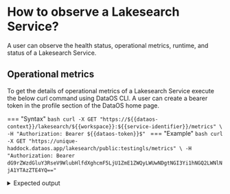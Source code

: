 # How to observe a Lakesearch Service?

A user can observe the health status, operational metrics, runtime, and status of a Lakesearch Service.

## Operational metrics

To get the details of operational metrics of a Lakesearch Service execute the below curl command using DataOS CLI. A user can create a bearer token in the profile section of the DataOS home page.

=== "Syntax"
    ```bash
    curl -X GET "https://${{dataos-context}}/lakesearch/${{workspace}}:${{service-identifier}}/metrics" \
    -H "Authorization: Bearer ${{dataos-token}}$"
    ```
=== "Example"
    ```bash
    curl -X GET "https://unique-haddock.dataos.app/lakesearch/public:testingls/metrics" \
    -H "Authorization: Bearer dG9rZWzdGluY3RseV9WlubHlfdXghcmF5LjU1ZmE1ZWQyLWUwNDgtNGI3Yi1hNGQ2LWNlNjA1YTAzZTE4YQ=="
    ```

<details>
  <summary>Expected output</summary>
  ```bash
  # HELP batch_document_processed_count Number of documents created in a batch
  # TYPE batch_document_processed_count gauge
  batch_document_processed_count{app_name="lakesearch",index="city",job="service:v1:testingls:public",service="public:testingls"} 0
  # HELP batch_processing_time_seconds Time taken to complete a batch in seconds
  # TYPE batch_processing_time_seconds histogram
  batch_processing_time_seconds_bucket{app_name="lakesearch",index="city",job="service:v1:testingls:public",service="public:testingls",le="0.1"} 0
  batch_processing_time_seconds_bucket{app_name="lakesearch",index="city",job="service:v1:testingls:public",service="public:testingls",le="0.2"} 0
  batch_processing_time_seconds_bucket{app_name="lakesearch",index="city",job="service:v1:testingls:public",service="public:testingls",le="0.4"} 0
  batch_processing_time_seconds_bucket{app_name="lakesearch",index="city",job="service:v1:testingls:public",service="public:testingls",le="0.8"} 7
  batch_processing_time_seconds_bucket{app_name="lakesearch",index="city",job="service:v1:testingls:public",service="public:testingls",le="1.6"} 7
  batch_processing_time_seconds_bucket{app_name="lakesearch",index="city",job="service:v1:testingls:public",service="public:testingls",le="3.2"} 7
  batch_processing_time_seconds_bucket{app_name="lakesearch",index="city",job="service:v1:testingls:public",service="public:testingls",le="6.4"} 7
  batch_processing_time_seconds_bucket{app_name="lakesearch",index="city",job="service:v1:testingls:public",service="public:testingls",le="12.8"} 7
  batch_processing_time_seconds_bucket{app_name="lakesearch",index="city",job="service:v1:testingls:public",service="public:testingls",le="25.6"} 7
  batch_processing_time_seconds_bucket{app_name="lakesearch",index="city",job="service:v1:testingls:public",service="public:testingls",le="51.2"} 7
  batch_processing_time_seconds_bucket{app_name="lakesearch",index="city",job="service:v1:testingls:public",service="public:testingls",le="+Inf"} 7
  batch_processing_time_seconds_sum{app_name="lakesearch",index="city",job="service:v1:testingls:public",service="public:testingls"} 3.212332902
  batch_processing_time_seconds_count{app_name="lakesearch",index="city",job="service:v1:testingls:public",service="public:testingls"} 7
  # HELP disk_memory_occupied Total Disk Memory in bytes occupied by Index
  # TYPE disk_memory_occupied gauge
  disk_memory_occupied{app_name="lakesearch",index="city",job="service:v1:testingls:public",service="public:testingls"} 5.544787e+06
  # HELP document_index_count Total number of documents indexed for every index
  # TYPE document_index_count gauge
  document_index_count{app_name="lakesearch",index="city",job="service:v1:testingls:public",service="public:testingls"} 39012
  # HELP go_gc_duration_seconds A summary of the pause duration of garbage collection cycles.
  # TYPE go_gc_duration_seconds summary
  go_gc_duration_seconds{quantile="0"} 4.4822e-05
  go_gc_duration_seconds{quantile="0.25"} 6.6362e-05
  go_gc_duration_seconds{quantile="0.5"} 9.6813e-05
  go_gc_duration_seconds{quantile="0.75"} 0.000109362
  go_gc_duration_seconds{quantile="1"} 0.000128173
  go_gc_duration_seconds_sum 0.000536894
  go_gc_duration_seconds_count 6
  # HELP go_goroutines Number of goroutines that currently exist.
  # TYPE go_goroutines gauge
  go_goroutines 49
  # HELP go_info Information about the Go environment.
  # TYPE go_info gauge
  go_info{version="go1.23.5"} 1
  # HELP go_memstats_alloc_bytes Number of bytes allocated and still in use.
  # TYPE go_memstats_alloc_bytes gauge
  go_memstats_alloc_bytes 7.784688e+06
  # HELP go_memstats_alloc_bytes_total Total number of bytes allocated, even if freed.
  # TYPE go_memstats_alloc_bytes_total counter
  go_memstats_alloc_bytes_total 1.795444e+07
  # HELP go_memstats_buck_hash_sys_bytes Number of bytes used by the profiling bucket hash table.
  # TYPE go_memstats_buck_hash_sys_bytes gauge
  go_memstats_buck_hash_sys_bytes 1.451413e+06
  # HELP go_memstats_frees_total Total number of frees.
  # TYPE go_memstats_frees_total counter
  go_memstats_frees_total 64392
  # HELP go_memstats_gc_sys_bytes Number of bytes used for garbage collection system metadata.
  # TYPE go_memstats_gc_sys_bytes gauge
  go_memstats_gc_sys_bytes 3.340048e+06
  # HELP go_memstats_heap_alloc_bytes Number of heap bytes allocated and still in use.
  # TYPE go_memstats_heap_alloc_bytes gauge
  go_memstats_heap_alloc_bytes 7.784688e+06
  # HELP go_memstats_heap_idle_bytes Number of heap bytes waiting to be used.
  # TYPE go_memstats_heap_idle_bytes gauge
  go_memstats_heap_idle_bytes 4.83328e+06
  # HELP go_memstats_heap_inuse_bytes Number of heap bytes that are in use.
  # TYPE go_memstats_heap_inuse_bytes gauge
  go_memstats_heap_inuse_bytes 1.0862592e+07
  # HELP go_memstats_heap_objects Number of allocated objects.
  # TYPE go_memstats_heap_objects gauge
  go_memstats_heap_objects 16987
  # HELP go_memstats_heap_released_bytes Number of heap bytes released to OS.
  # TYPE go_memstats_heap_released_bytes gauge
  go_memstats_heap_released_bytes 2.392064e+06
  # HELP go_memstats_heap_sys_bytes Number of heap bytes obtained from system.
  # TYPE go_memstats_heap_sys_bytes gauge
  go_memstats_heap_sys_bytes 1.5695872e+07
  # HELP go_memstats_last_gc_time_seconds Number of seconds since 1970 of last garbage collection.
  # TYPE go_memstats_last_gc_time_seconds gauge
  go_memstats_last_gc_time_seconds 1.7400587200703754e+09
  # HELP go_memstats_lookups_total Total number of pointer lookups.
  # TYPE go_memstats_lookups_total counter
  go_memstats_lookups_total 0
  # HELP go_memstats_mallocs_total Total number of mallocs.
  # TYPE go_memstats_mallocs_total counter
  go_memstats_mallocs_total 81379
  # HELP go_memstats_mcache_inuse_bytes Number of bytes in use by mcache structures.
  # TYPE go_memstats_mcache_inuse_bytes gauge
  go_memstats_mcache_inuse_bytes 9600
  # HELP go_memstats_mcache_sys_bytes Number of bytes used for mcache structures obtained from system.
  # TYPE go_memstats_mcache_sys_bytes gauge
  go_memstats_mcache_sys_bytes 15600
  # HELP go_memstats_mspan_inuse_bytes Number of bytes in use by mspan structures.
  # TYPE go_memstats_mspan_inuse_bytes gauge
  go_memstats_mspan_inuse_bytes 169600
  # HELP go_memstats_mspan_sys_bytes Number of bytes used for mspan structures obtained from system.
  # TYPE go_memstats_mspan_sys_bytes gauge
  go_memstats_mspan_sys_bytes 195840
  # HELP go_memstats_next_gc_bytes Number of heap bytes when next garbage collection will take place.
  # TYPE go_memstats_next_gc_bytes gauge
  go_memstats_next_gc_bytes 1.3605928e+07
  # HELP go_memstats_other_sys_bytes Number of bytes used for other system allocations.
  # TYPE go_memstats_other_sys_bytes gauge
  go_memstats_other_sys_bytes 1.965683e+06
  # HELP go_memstats_stack_inuse_bytes Number of bytes in use by the stack allocator.
  # TYPE go_memstats_stack_inuse_bytes gauge
  go_memstats_stack_inuse_bytes 1.015808e+06
  # HELP go_memstats_stack_sys_bytes Number of bytes obtained from system for stack allocator.
  # TYPE go_memstats_stack_sys_bytes gauge
  go_memstats_stack_sys_bytes 1.015808e+06
  # HELP go_memstats_sys_bytes Number of bytes obtained from system.
  # TYPE go_memstats_sys_bytes gauge
  go_memstats_sys_bytes 2.3680264e+07
  # HELP go_threads Number of OS threads created.
  # TYPE go_threads gauge
  go_threads 15
  # HELP lakesearch_request_duration_seconds The HTTP request latencies in seconds.
  # TYPE lakesearch_request_duration_seconds histogram
  lakesearch_request_duration_seconds_bucket{code="200",method="GET",url="/lakesearch/public:testingls/api/v2/index/city/suggestions",le="0.005"} 0
  lakesearch_request_duration_seconds_bucket{code="200",method="GET",url="/lakesearch/public:testingls/api/v2/index/city/suggestions",le="0.01"} 0
  lakesearch_request_duration_seconds_bucket{code="200",method="GET",url="/lakesearch/public:testingls/api/v2/index/city/suggestions",le="0.025"} 0
  lakesearch_request_duration_seconds_bucket{code="200",method="GET",url="/lakesearch/public:testingls/api/v2/index/city/suggestions",le="0.05"} 1
  lakesearch_request_duration_seconds_bucket{code="200",method="GET",url="/lakesearch/public:testingls/api/v2/index/city/suggestions",le="0.1"} 1
  lakesearch_request_duration_seconds_bucket{code="200",method="GET",url="/lakesearch/public:testingls/api/v2/index/city/suggestions",le="0.25"} 1
  lakesearch_request_duration_seconds_bucket{code="200",method="GET",url="/lakesearch/public:testingls/api/v2/index/city/suggestions",le="0.5"} 1
  lakesearch_request_duration_seconds_bucket{code="200",method="GET",url="/lakesearch/public:testingls/api/v2/index/city/suggestions",le="1"} 1
  lakesearch_request_duration_seconds_bucket{code="200",method="GET",url="/lakesearch/public:testingls/api/v2/index/city/suggestions",le="2.5"} 1
  lakesearch_request_duration_seconds_bucket{code="200",method="GET",url="/lakesearch/public:testingls/api/v2/index/city/suggestions",le="5"} 1
  lakesearch_request_duration_seconds_bucket{code="200",method="GET",url="/lakesearch/public:testingls/api/v2/index/city/suggestions",le="10"} 1
  lakesearch_request_duration_seconds_bucket{code="200",method="GET",url="/lakesearch/public:testingls/api/v2/index/city/suggestions",le="+Inf"} 1
  lakesearch_request_duration_seconds_sum{code="200",method="GET",url="/lakesearch/public:testingls/api/v2/index/city/suggestions"} 0.04214034
  lakesearch_request_duration_seconds_count{code="200",method="GET",url="/lakesearch/public:testingls/api/v2/index/city/suggestions"} 1
  # HELP lakesearch_request_size_bytes The HTTP request sizes in bytes.
  # TYPE lakesearch_request_size_bytes summary
  lakesearch_request_size_bytes_sum 914
  lakesearch_request_size_bytes_count 1
  # HELP lakesearch_requests_total How many HTTP requests processed, partitioned by status code and HTTP method.
  # TYPE lakesearch_requests_total counter
  lakesearch_requests_total{code="200",handler="bitbucket.org/rubik_/lakesearch/pkg/handlers.Suggestions",host="unique-haddock.dataos.app",method="GET",url="/lakesearch/public:testingls/api/v2/index/city/suggestions"} 1
  # HELP lakesearch_response_size_bytes The HTTP response sizes in bytes.
  # TYPE lakesearch_response_size_bytes summary
  lakesearch_response_size_bytes_sum 113
  lakesearch_response_size_bytes_count 1
  # HELP process_cpu_seconds_total Total user and system CPU time spent in seconds.
  # TYPE process_cpu_seconds_total counter
  process_cpu_seconds_total 1.62
  # HELP process_max_fds Maximum number of open file descriptors.
  # TYPE process_max_fds gauge
  process_max_fds 1.048576e+06
  # HELP process_open_fds Number of open file descriptors.
  # TYPE process_open_fds gauge
  process_open_fds 20
  # HELP process_resident_memory_bytes Resident memory size in bytes.
  # TYPE process_resident_memory_bytes gauge
  process_resident_memory_bytes 1.20680448e+08
  # HELP process_start_time_seconds Start time of the process since unix epoch in seconds.
  # TYPE process_start_time_seconds gauge
  process_start_time_seconds 1.74005863362e+09
  # HELP process_virtual_memory_bytes Virtual memory size in bytes.
  # TYPE process_virtual_memory_bytes gauge
  process_virtual_memory_bytes 3.116212224e+09
  # HELP process_virtual_memory_max_bytes Maximum amount of virtual memory available in bytes.
  # TYPE process_virtual_memory_max_bytes gauge
  process_virtual_memory_max_bytes 1.8446744073709552e+19
  # HELP promhttp_metric_handler_requests_in_flight Current number of scrapes being served.
  # TYPE promhttp_metric_handler_requests_in_flight gauge
  promhttp_metric_handler_requests_in_flight 1
  # HELP promhttp_metric_handler_requests_total Total number of scrapes by HTTP status code.
  # TYPE promhttp_metric_handler_requests_total counter
  promhttp_metric_handler_requests_total{code="200"} 9
  promhttp_metric_handler_requests_total{code="500"} 0
  promhttp_metric_handler_requests_total{code="503"} 0
  # HELP ram_memory_occupied Total Ram Memory in bytes occupied by Index
  # TYPE ram_memory_occupied gauge
  ram_memory_occupied{app_name="lakesearch",index="city",job="service:v1:testingls:public",service="public:testingls"} 6.465189e+06
  # HELP suggestion_search_duration_seconds Histogram of suggestion search durations in seconds
  # TYPE suggestion_search_duration_seconds histogram
  suggestion_search_duration_seconds_bucket{app_name="lakesearch",index="city",job="service:v1:testingls:public",service="public:testingls",user="shraddhaade",le="0.005"} 1
  suggestion_search_duration_seconds_bucket{app_name="lakesearch",index="city",job="service:v1:testingls:public",service="public:testingls",user="shraddhaade",le="0.01"} 1
  suggestion_search_duration_seconds_bucket{app_name="lakesearch",index="city",job="service:v1:testingls:public",service="public:testingls",user="shraddhaade",le="0.025"} 1
  suggestion_search_duration_seconds_bucket{app_name="lakesearch",index="city",job="service:v1:testingls:public",service="public:testingls",user="shraddhaade",le="0.05"} 1
  suggestion_search_duration_seconds_bucket{app_name="lakesearch",index="city",job="service:v1:testingls:public",service="public:testingls",user="shraddhaade",le="0.1"} 1
  suggestion_search_duration_seconds_bucket{app_name="lakesearch",index="city",job="service:v1:testingls:public",service="public:testingls",user="shraddhaade",le="0.25"} 1
  suggestion_search_duration_seconds_bucket{app_name="lakesearch",index="city",job="service:v1:testingls:public",service="public:testingls",user="shraddhaade",le="0.5"} 1
  suggestion_search_duration_seconds_bucket{app_name="lakesearch",index="city",job="service:v1:testingls:public",service="public:testingls",user="shraddhaade",le="1"} 1
  suggestion_search_duration_seconds_bucket{app_name="lakesearch",index="city",job="service:v1:testingls:public",service="public:testingls",user="shraddhaade",le="2.5"} 1
  suggestion_search_duration_seconds_bucket{app_name="lakesearch",index="city",job="service:v1:testingls:public",service="public:testingls",user="shraddhaade",le="5"} 1
  suggestion_search_duration_seconds_bucket{app_name="lakesearch",index="city",job="service:v1:testingls:public",service="public:testingls",user="shraddhaade",le="10"} 1
  suggestion_search_duration_seconds_bucket{app_name="lakesearch",index="city",job="service:v1:testingls:public",service="public:testingls",user="shraddhaade",le="+Inf"} 1
  suggestion_search_duration_seconds_sum{app_name="lakesearch",index="city",job="service:v1:testingls:public",service="public:testingls",user="shraddhaade"} 0.000772099
  suggestion_search_duration_seconds_count{app_name="lakesearch",index="city",job="service:v1:testingls:public",service="public:testingls",user="shraddhaade"} 1
  
  ```
</details>

    

Users can access relevant data points at the `/metrics` endpoint to calculate all the metrics listed below.

| **Metric** | **What?** | **Persona** | **Why?** |
| --- | --- | --- | --- |
| **Indexing Throughput (Documents Indexed per Second)** | Number of documents indexed per second, tracked over time and per batch. | Developer | Helps estimate the time required to index large datasets and identify potential bottlenecks in the Indexer pipeline. |
| **Indexing Latency (Time per Batch)** | Average and maximum time taken to index each batch, broken down by batch size and type. | Developer | Identifies slowdowns in specific batches, helping to address issues such as data complexity or resource contention. |
| **Query Throughput (Queries per Second)** | Number of queries processed over a time period (eg. last 5 mins), with peaks and trends over time, including average response time for the last 100, 500, and 1000 requests. | Developer, Consumer | Indicates the Searcher's capacity to handle user requests, helping maintain performance during peak usage and identify bottlenecks. Also provides insights into usage patterns and peak load times. |
| **Storage Usage** | Total storage used per index, tracked over time, with breakdowns by individual indices and alerts for thresholds nearing capacity limits. | Developer, Operator | Ensures adequate storage for indexed data, helps plan capacity and resource scaling, and prevents disruptions due to storage exhaustion. |
| **Resource Utilization (CPU, Memory, Disk I/O)** | CPU, memory, and disk I/O usage for both Indexer and Searcher, with alerts for thresholds approaching critical levels. | Developer, Operator | Ensures optimal resource usage to maintain service performance, helping to avoid slow indexing or query processing times due to resource overutilization. |

### Health status

Users can observe the health status of a Lakesearch Service by executing the below curl command using the `/healthz` endpoint.

```bash
curl -X GET "https://unique-haddock.dataos.app/lakesearch/public:testingls/healthz" \
-H "Authorization: Bearer dG9rZW5fZGlzdG3RseV9tYWlubHlfdXBfcmF5LjU1ZmE1ZWQyLWUwNDgtNGI3Yi1hNGQ2LWNlNjA1YTAzZTE4YQ=="
```

Expected output:

```json
{
    "status": "ok"
}
```

### Runtime and status

Users can observe the runtime and status of a Lakesearch Service either by DataOS CLI or by Metis UI.

- To check the runtime and status of a Lakesearch Service execute the below command in CLI.
    
    ```bash
    dataos-ctl get -t service -n testingls -w public
    ```
    
    Expected output:
    
    ```bash
    INFO[0000] 🔍 get...                                     
    INFO[0001] 🔍 get...complete                             
    
        NAME    | VERSION |  TYPE   | WORKSPACE | STATUS |  RUNTIME  |    OWNER     
    ------------|---------|---------|-----------|--------|-----------|--------------
      testingls | v1      | service | public    | active | running:1 | iamgroot  
    ```
    
- To check the runtime and status through Metis UI, simply navigate to `Metis UI -> Resources -> Service -> Lakesearch -> service-name` or simply search Lakesearch Service by name on the search bar and click on the Service that needs to be observed.
    
    ![image.png](attachment:6bd9e51d-56d0-4236-aeb5-563708e7fdd8:image.png)
    
    ![image.png](attachment:f8d367ac-02f2-4d16-8517-cca66bc8251f:image.png)
    

### Get alerts!

The Monitor Resource allows users to define conditions for receiving alerts, such as when a service runtime enters a pending or failed state, or when a service is deleted without the creator's prior knowledge. The Pager Resource enables users to configure alert destinations, such as a Teams channel webhook URL or email, and define the structure of the alert message that will be sent.

**Get alerts when runtime enters the pending state**

Follow the below steps to create a Monitor Resource.

1. Create a manifest file for Monitor Resource.
    
    ```yaml
    name: lsruntime
    version: v1alpha
    type: monitor
    tags:
      - dataos:type:resource
      - dataos:layer:user
    description: Attention! instance secret is active
    layer: user
    monitor:
    
    # Monitor-specific section
      schedule: '*/2 * * * *'
      incident:
        name: lsruntime
        severity: high
        incidentType: lsruntime
        
      type: report_monitor
    # Report Monitor specification
      report:
        source:
          dataOsInstance:
             path: /collated/api/v1/reports/resources/runtime?id=service:v1:testingls:public
        conditions: 
          - valueComparison:
              observationType: runtime
              valueJqFilter: '.value'
              operator: equals
              value: pending:0/1
    ```
    
2. Apply the Monitor Resource manifest file by executing the below command.
    
    ```bash
    dataos-ctl resource apply -f ${{path-to-the-yaml}}
    ```
    
    Expected output:
    
    ```bash
    INFO[0000] 🛠 apply...                                   
    INFO[0000] 🔧 applying(public) lsruntime:v1alpha:monitor... 
    INFO[0001] 🔧 applying(public) lsruntime:v1alpha:monitor...created 
    INFO[0001] 🛠 apply...complete 
    ```
    
3. Verify the Monitor
    
    ```bash
    dataos-ctl get -t monitor -w public -n lsruntime 
    ```
    
    Expected output:
    
    ```bash
    INFO[0000] 🔍 get...                                     
    INFO[0000] 🔍 get...complete                             
    
        NAME    | VERSION |  TYPE   | WORKSPACE | STATUS |            RUNTIME             |    OWNER     
    ------------|---------|---------|-----------|--------|--------------------------------|--------------
      lsruntime | v1alpha | monitor | public    | active | next:2025-02-21T13:26:00+05:30 | iamgroot  
    
    ```
    
4. Get the Runtime status of the Monitor by executing the below command.
    
    ```bash
    dataos-ctl get runtime -t monitor -w public -n lsruntime -r
    ```
    
    Expected output when the condition met:
    
    ```bash
    INFO[0000] 🔍 monitor...                                 
    INFO[0000] 🔍 monitor...complete                         
    
        NAME    | VERSION |  TYPE   | WORKSPACE |    OWNER     
    ------------|---------|---------|-----------|--------------
      lsruntime | v1alpha | monitor | public    | iamgroot  
    
      STATUS |            RUNTIME              
    ---------|---------------------------------
      active | next:2025-02-21T13:34:00+05:30  
    
         RUN ID    |          STARTED          |         FINISHED          | RUN STATUS |                                                           RESULT                                                             
    ---------------|---------------------------|---------------------------|------------|------------------------------------------------------------------------------------------------------------------------------
      edpqcadgewhs | 2025-02-21T13:32:00+05:30 | 2025-02-21T13:32:00+05:30 | completed  | 🟩 monitor condition met for monitor: 'lsruntime_public', 'service:v1:testingls:public', created incident id 'edpqcavhoidc'  
    ---------------|---------------------------|---------------------------|------------|------------------------------------------------------------------------------------------------------------------------------
    
    ```
    
    Expected output when the condition does not met:
    
    ```bash
    INFO[0000] 🔍 monitor...                                 
    INFO[0000] 🔍 monitor...complete                         
    
        NAME    | VERSION |  TYPE   | WORKSPACE |    OWNER     
    ------------|---------|---------|-----------|--------------
      lsruntime | v1alpha | monitor | public    | iamgroot  
    
      STATUS |            RUNTIME              
    ---------|---------------------------------
      active | next:2025-02-21T13:42:00+05:30  
    
         RUN ID    |          STARTED          |         FINISHED          | RUN STATUS |                            RESULT                             
    ---------------|---------------------------|---------------------------|------------|---------------------------------------------------------------
      edpr1ynou39g | 2025-02-21T13:40:00+05:30 | 2025-02-21T13:40:00+05:30 | completed  | 🟧 monitor condition not met for monitor: 'lsruntime_public'  
    ---------------|---------------------------|---------------------------|------------|---------------------------------------------------------------
    ```
    
5. Create a manifest file for Pager Resource.
    
    ```yaml
    
    name: lspager
    version: v1alpha
    type: pager
    tags:
      - dataos:type:resource
      - workflow-failed-pager
    description: This is for sending Alerts on Microsoft Teams Channel.
    workspace: public
    pager:
      conditions:
        - valueJqFilter: .properties.name
          operator: equals
          value: lsstatus
    
      output:
        webHook:
          url: https://rubikdatasolutions.webhook.office.com/webhookb2/c61e1080-682a-42c7-a101-d6beffddf3a0@2e22bdde-3ec2-43f5-bf92-78e9f35a44fb/IncomingWebhook/51c946a746194eb4bc6fbf2a3b8c596f/631bd149-c89d-4d3b-8979-8e364f62b419/V2xdnn_SUVifx59MMXbx8IIIwTtiaq8HdBE3Szv-Zjyuw1
          verb: post
          headers:
            'content-type': 'application/json'
          bodyTemplate: |
              {
                "@type": "MessageCard",
                "summary": "Lakesearch Service is deleted",
                "themeColor": "0076D7",
                "sections": [
                  {
                    "activityTitle": "Dear Team,",
                    "activitySubtitle": "Our system detected that your Service is deleted, if it is not you then take the action.",
                    "facts": [
                      {
                        "name": "The following Lakesearch Service is deleted:",
                        "value": "{{ index (splitn ":" 4 .ReportContext.ResourceId) "_2" }}"
                      },
                      {
                        "name": "Failure Time:",
                        "value": "{{ .CreateTime }}"
                      },
                      {
                        "name": "Severity:",
                        "value": "{{ .Properties.severity }}"
                      },
                      {
                        "name": "Run Details:",
                        "value": "<a href=\"https://${dataos-fqdn}/operations/user-space/resources/resource-runtime?name={{ index (splitn ":" 4 .ReportContext.ResourceId) "_2" }}&type=service\">Operation</a>"
                      }
                    ]
                  },
                  {
                    "title": "Disclaimer",
                    "text": "{{ .Monitor.Description }}"
                  }
                ]
              }
    ```
    
6. Apply the Pager Resource manifest file by executing the below command.
    
    ```bash
    dataos-ctl resource apply -f ${{path-to-the-manifest}}
    ```
    
    Expected output:
    
    ```bash
    INFO[0000] 🛠 apply...                                   
    INFO[0000] 🔧 applying(public) lspager:v1alpha:pager...  
    INFO[0000] 🔧 applying(public) lspager:v1alpha:pager...created 
    INFO[0000] 🛠 apply...complete 
    ```
    
7. Validate the Pager.
    
    ```bash
    dataos-ctl get -t pager -w public
    ```
    
    Expected output:
    
    ```bash
    INFO[0000] 🔍 get...                                     
    INFO[0000] 🔍 get...complete                             
    
             NAME         | VERSION | TYPE  | WORKSPACE | STATUS | RUNTIME |    OWNER     
    ----------------------|---------|-------|-----------|--------|---------|--------------
            lspager       | v1alpha | pager | public    | active | running | iamgroot  
    ```
    
8. Check the Teams channel for an alert.
    
    <div style="text-align: center;">
      <img src="/resources/stacks/lakesearch/images/teams.png" alt="Lakesearch" style="border:1px solid black; width: 60%; height: auto;">
    </div>
    

**Get alerts when Service status enters the deleted state**

Follow the below steps to create a Monitor Resource.

1. Create a manifest file for Monitor Resource.
    
    ```yaml
    name: lsmonitor
    version: v1alpha
    type: monitor
    tags:
      - dataos:type:resource
      - dataos:layer:user
    description: Attention! instance secret is active
    layer: user
    monitor:
    
    # Monitor-specific section
      schedule: '*/2 * * * *'
      incident:
        name: lsstatus
        severity: high
        incidentType: lsstatus
        
      type: report_monitor
    # Report Monitor specification
      report:
        source:
          dataOsInstance:
             path: /collated/api/v1/reports/resources/status?id=service:v1:testingls:public
        conditions: 
          - valueComparison:
              observationType: status
              valueJqFilter: '.value'
              operator: equals
              value: deleted
    ```
    
2. Apply the Monitor Resource manifest file by executing the below command.
    
    ```bash
    dataos-ctl resource apply -f ${{path-to-the-yaml}}
    ```
    
    Expected output:
    
    ```bash
    INFO[0000] 🛠 apply...                                   
    INFO[0000] 🔧 applying(public) lsmonitor:v1alpha:monitor... 
    INFO[0001] 🔧 applying(public) lsmonitor:v1alpha:monitor...created 
    INFO[0001] 🛠 apply...complete 
    ```
    
3. Verify the Monitor
    
    ```bash
    dataos-ctl get -t monitor -w public -n lsmonitor 
    ```
    
    Expected output:
    
    ```bash
    INFO[0000] 🔍 get...                                     
    INFO[0000] 🔍 get...complete                             
    
        NAME    | VERSION |  TYPE   | WORKSPACE | STATUS |            RUNTIME             |    OWNER     
    ------------|---------|---------|-----------|--------|--------------------------------|--------------
      lsmonitor | v1alpha | monitor | public    | active | next:2025-02-21T13:26:00+05:30 | iamgroot  
    
    ```
    
4. Get the runtime status of the Monitor by executing the below command.
    
    ```bash
    dataos-ctl get runtime -t monitor -w public -n lsruntime -r
    ```
    
    Expected output when the condition met:
    
    ```bash
    INFO[0000] 🔍 monitor...                                 
    INFO[0000] 🔍 monitor...complete                         
    
        NAME    | VERSION |  TYPE   | WORKSPACE |    OWNER     
    ------------|---------|---------|-----------|--------------
      lsmonitor | v1alpha | monitor | public    | iamgroot  
    
      STATUS |            RUNTIME              
    ---------|---------------------------------
      active | next:2025-02-21T13:34:00+05:30  
    
         RUN ID    |          STARTED          |         FINISHED          | RUN STATUS |                                                           RESULT                                                             
    ---------------|---------------------------|---------------------------|------------|------------------------------------------------------------------------------------------------------------------------------
      edpqcadgewhs | 2025-02-21T13:32:00+05:30 | 2025-02-21T13:32:00+05:30 | completed  | 🟩 monitor condition met for monitor: 'lsmonitor_public', 'service:v1:testingls:public', created incident id 'edpqcavhoidc'  
    ---------------|---------------------------|---------------------------|------------|------------------------------------------------------------------------------------------------------------------------------
    
    ```
    
    Expected output when the condition does not met:
    
    ```bash
    INFO[0000] 🔍 monitor...                                 
    INFO[0000] 🔍 monitor...complete                         
    
        NAME    | VERSION |  TYPE   | WORKSPACE |    OWNER     
    ------------|---------|---------|-----------|--------------
      lsmonitor | v1alpha | monitor | public    | iamgroot  
    
      STATUS |            RUNTIME              
    ---------|---------------------------------
      active | next:2025-02-21T13:42:00+05:30  
    
         RUN ID    |          STARTED          |         FINISHED          | RUN STATUS |                            RESULT                             
    ---------------|---------------------------|---------------------------|------------|---------------------------------------------------------------
      edpr1ynou39g | 2025-02-21T13:40:00+05:30 | 2025-02-21T13:40:00+05:30 | completed  | 🟧 monitor condition not met for monitor: 'lsmonitor_public'  
    ---------------|---------------------------|---------------------------|------------|---------------------------------------------------------------
    ```
    
5. Create a manifest file for Pager Resource.
    
    ```yaml
    
    name: lspager
    version: v1alpha
    type: pager
    tags:
      - dataos:type:resource
      - workflow-failed-pager
    description: This is for sending Alerts on Microsoft Teams Channel.
    workspace: public
    pager:
      conditions:
        - valueJqFilter: .properties.name
          operator: equals
          value: lsstatus
    
      output:
        webHook:
          url: https://rubikdatasolutions.webhook.office.com/webhookb2/c61e1080-682a-42c7-a101-d6beffddf3a0@2e22bdde-3ec2-43f5-bf92-78e9f35a44fb/IncomingWebhook/51c946a746194eb4bc6fbf2a3b8c596f/631bd149-c89d-4d3b-8979-8e364f62b419/V2xdnn_SUVifx59MMXbx8IIIwTtiaq8HdBE3Szv-Zjyuw1
          verb: post
          headers:
            'content-type': 'application/json'
          bodyTemplate: |
              {
                "@type": "MessageCard",
                "summary": "Lakesearch Service is deleted",
                "themeColor": "0076D7",
                "sections": [
                  {
                    "activityTitle": "Dear Team,",
                    "activitySubtitle": "Our system detected that your Service is deleted, if it is not you then take the action.",
                    "facts": [
                      {
                        "name": "The following Lakesearch Service is deleted:",
                        "value": "{{ index (splitn ":" 4 .ReportContext.ResourceId) "_2" }}"
                      },
                      {
                        "name": "Failure Time:",
                        "value": "{{ .CreateTime }}"
                      },
                      {
                        "name": "Severity:",
                        "value": "{{ .Properties.severity }}"
                      },
                      {
                        "name": "Run Details:",
                        "value": "<a href=\"https://${dataos-fqdn}/operations/user-space/resources/resource-runtime?name={{ index (splitn ":" 4 .ReportContext.ResourceId) "_2" }}&type=service\">Operation</a>"
                      }
                    ]
                  },
                  {
                    "title": "Disclaimer",
                    "text": "{{ .Monitor.Description }}"
                  }
                ]
              }
    ```
    
6. Apply the Pager Resource manifest file by executing the below command.
    
    ```bash
    dataos-ctl resource apply -f ${{path-to-the-manifest}}
    ```
    
    Expected output:
    
    ```bash
    INFO[0000] 🛠 apply...                                   
    INFO[0000] 🔧 applying(public) lspager:v1alpha:pager...  
    INFO[0000] 🔧 applying(public) lspager:v1alpha:pager...created 
    INFO[0000] 🛠 apply...complete 
    ```
    
7. Validate the Pager.
    
    ```bash
    dataos-ctl get -t pager -w public
    ```
    
    Expected output:
    
    ```bash
    INFO[0000] 🔍 get...                                     
    INFO[0000] 🔍 get...complete                             
    
             NAME         | VERSION | TYPE  | WORKSPACE | STATUS | RUNTIME |    OWNER     
    ----------------------|---------|-------|-----------|--------|---------|--------------
            lspager       | v1alpha | pager | public    | active | running | iamgroot  
    ```
    
8. Check the Teams channel for an alert.

    <div style="text-align: center;">
      <img src="/resources/stacks/lakesearch/images/teams.png" alt="Lakesearch" style="border:1px solid black; width: 60%; height: auto;">
    </div>
